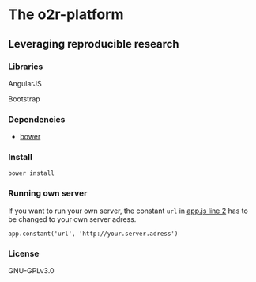 # The o2r-platform  
## Leveraging reproducible research

### Libraries
AngularJS

Bootstrap

### Dependencies

  - [bower](https://bower.io/)

### Install

	bower install

### Running own server
If you want to run your own server, the constant `url` in [app.js line 2](https://github.com/o2r-project/o2r-platform/blob/kompendiumsliste/js/app.js#L2) has to be changed to your own server adress.

	app.constant('url', 'http://your.server.adress')


### License

GNU-GPLv3.0


